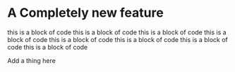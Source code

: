 # A Completely new feature

this is a block of code 
this is a block of code 
this is a block of code 
this is a block of code 
this is a block of code 
this is a block of code 
this is a block of code 
this is a block of code 



Add a thing here